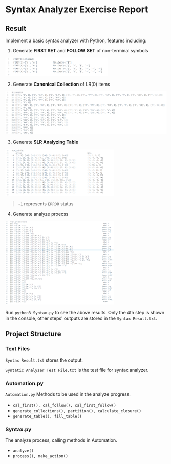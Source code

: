 # Syntax Analyzer Exercise Report    

## Result    

Implement a basic syntax analyzer with Python, features including: 

1. Generate **FIRST SET** and **FOLLOW SET** of non-terminal symbols    
  <img src="screenshots/first-follow-set.png" style="zoom:40%;" />

2. Generate **Canonical Collection** of LR(0) items    
  <img src="screenshots/canonical-collection.png" style="zoom:50%;" />   

3. Generate **SLR Analyzing Table**  
  <img src="screenshots/analyzing-table.png" style="zoom: 33%;" />  
  
  >  `-1` represents `ERROR` status  

4. Generate analyze proecss    
  <img src="screenshots/analyze.png" style="zoom: 33%;" /> 

Run `python3 Syntax.py` to see the above results. Only the 4th step is shown in the console, other steps' outputs are stored in the `Syntax Result.txt`.   

## Project Structure    

### Text Files    

`Syntax Result.txt` stores the output.  

`Syntatic Analyzer Test File.txt` is the test file for syntax analyzer.   

### Automation.py  

`Automation.py`
Methods to be used in the analyze progress.  
- `cal_first(), cal_follow(), cal_first_follow()` 　
- `generate_collections(), partition(), calculate_closure()`  
- `generate_table(), fill_table()`  


### Syntax.py  

The analyze process, calling methods in Automation.  

- `analyze()`  
- `process(), make_action()`  
